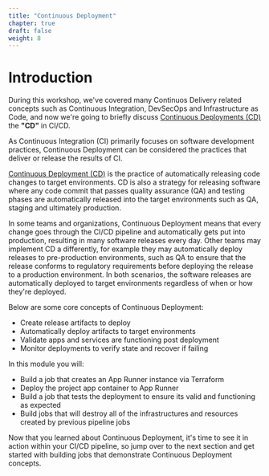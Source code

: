 ```yaml
---
title: "Continuous Deployment"
chapter: true
draft: false
weight: 8
---
```


# Introduction

During this workshop, we've covered many Continuos Delivery related concepts such as Continuous Integration, DevSecOps and Infrastructure as Code, and now we're going to briefly discuss [Continuous Deployments (CD)][1] the **"CD"** in CI/CD.

As Continuous Integration (CI) primarily focuses on software development practices, Continuous Deployment can be considered the practices that deliver or release the results of CI.

[Continuous Deployment (CD)][1] is the practice of automatically releasing code changes to target environments. CD is also a strategy for releasing software where any code commit that passes quality assurance (QA) and testing phases are automatically released into the target environments such as QA, staging and ultimately production.

In some teams and organizations, Continuous Deployment means that every change goes through the CI/CD pipeline and automatically gets put into production, resulting in many software releases every day. Other teams may implement CD a differently, for example they may automatically deploy releases to pre-production environments, such as QA to ensure that the release conforms to regulatory requirements before deploying the release to a production environment. In both scenarios, the software releases are automatically deployed to target environments regardless of when or how they're deployed.

Below are some core concepts of Continuous Deployment:

- Create release artifacts to deploy
- Automatically deploy artifacts to target environments
- Validate apps and services are functioning post deployment
- Monitor deployments to verify state and recover if failing

In this module you will:

- Build a job that creates an App Runner instance via Terraform
- Deploy the project app container to App Runner
- Build a job that tests the deployment to ensure its valid and functioning as expected
- Build jobs that will destroy all of the infrastructures and resources created by previous pipeline jobs

Now that you learned about Continuous Deployment, it's time to see it in action within your CI/CD pipeline, so jump over to the next section and get started with building jobs that demonstrate Continuous Deployment concepts.

<!-- URL Links index -->
[1]: https://circleci.com/integrations/deployment/
